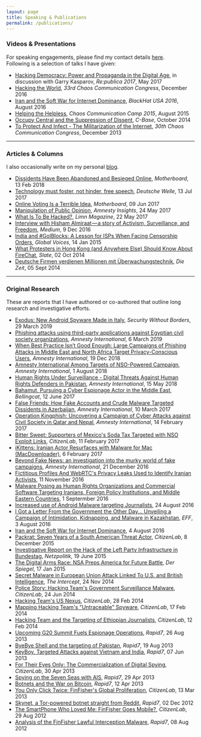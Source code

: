 ```yaml
---
layout: page
title: Speaking & Publications
permalink: /publications/
---
```


### Videos &amp; Presentations

For speaking engagements, please find my contact details [here](/contact/).  
Following is a selection of talks I have given:

* [Hacking Democracy: Power and Propaganda in the Digital Age](https://www.youtube.com/watch?v=OjejygTTZ8c), in discussion with Garry Kasparov, *Re:publica 2017*, May 2017
* [Hacking the World](https://www.youtube.com/watch?v=KF860QYZzUE), *33rd Chaos Communication Congress*, December 2016
* [Iran and the Soft War for Internet Dominance](https://www.youtube.com/watch?v=4TBSK9YgI8U), *BlackHat USA 2016*, August 2016
* [Helping the Helpless](https://www.youtube.com/watch?v=jZAaMmstN-U), *Chaos Communication Camp 2015*, August 2015
* [Occupy Central and the Suppression of Dissent](https://www.youtube.com/watch?v=odJNjQCdus8), *C-Base*, October 2014
* [To Protect And Infect - The Militarization of the Internet](https://www.youtube.com/watch?v=sW-N7qQU-tA), *30th Chaos Communication Congress*, December 2013

---

### Articles &amp; Columns

I also occasionally write on my personal [blog](/blog/).

* [Dissidents Have Been Abandoned and Besieged Online](https://motherboard.vice.com/en_us/article/bj5jvw/dissidents-abandoned-human-rights-iranian-surveillance-and-hacking), *Motherboard*, 13 Feb 2018
* [Technology must foster, not hinder, free speech](http://www.dw.com/en/technology-must-foster-not-hinder-free-speech/a-39654972), *Deutsche Welle*, 13 Jul 2017
* [Online Voting Is a Terrible Idea](https://motherboard.vice.com/en_us/article/online-voting-is-a-terrible-idea), *Motherboard*, 09 Jun 2017
* [Manipulation of Public Opinion](https://medium.com/amnesty-insights/manipulation-of-public-opinion-b84c23ba3967), *Amnesty Insights*, 24 May 2017
* [What Is To Be Hacked?](https://archive.fo/kabSL), *Limn Magazine*, 22 May 2017
* [Interview with Hisham Almiraat — a story of Activism, Surveillance, and Freedom](https://medium.com/@botherder/interview-with-hisham-almiraat-a-story-of-activism-surveillance-and-freedom-a179fb01b8e9), *Medium*, 9 Dec 2016
* [India and #GoIBlocks: A Lesson for ISPs When Facing Censorship Orders](https://archive.is/c9Cyc), *Global Voices*, 14 Jan 2015
* [What Protesters in Hong Kong (and Anywhere Else) Should Know About FireChat](https://archive.is/EPjjJ), *Slate*, 02 Oct 2014
* [Deutsche Firmen verdienen Millionen mit &Uuml;berwachungstechnik](https://archive.is/oq03O), *Die Zeit*, 05 Sept 2014

---

### Original Research

These are reports that I have authored or co-authored that outline long research and investigative efforts.

* [Exodus: New Android Spyware Made in Italy](https://securitywithoutborders.org/blog/2019/03/29/exodus.html), *Security Without Borders*, 29 March 2019
* [Phishing attacks using third-party applications against Egyptian civil society organizations](https://www.amnesty.org/en/latest/research/2019/03/phishing-attacks-using-third-party-applications-against-egyptian-civil-society-organizations/), *Amnesty International*, 6 March 2019
* [When Best Practice Isn’t Good Enough: Large Campaigns of Phishing Attacks in Middle East and North Africa Target Privacy-Conscious Users](https://www.amnesty.org/en/latest/research/2018/12/when-best-practice-is-not-good-enough/), *Amnesty International*, 19 Dec 2018
* [Amnesty International Among Targets of NSO-Powered Campaign](https://www.amnesty.org/en/latest/research/2018/08/amnesty-international-among-targets-of-nso-powered-campaign/), *Amnesty International*, 1 August 2018
* [Human Rights Under Surveillance - Digital Threats Against Human Rights Defenders in Pakistan](https://www.amnesty.org/en/documents/asa33/8366/2018/en/), *Amnesty International*, 15 May 2018
* [Bahamut, Pursuing a Cyber Espionage Actor in the Middle East](https://www.bellingcat.com/news/mena/2017/06/12/bahamut-pursuing-cyber-espionage-actor-middle-east/), *Bellingcat*, 12 June 2017
* [False Friends: How Fake Accounts and Crude Malware Targeted Dissidents in Azerbaijan](https://www.amnesty.org/en/latest/research/2017/03/False-Friends-Spearphishing-of-Dissidents-in-Azerbaijan/), *Amnesty International*, 10 March 2017
* [Operation Kingphish: Uncovering a Campaign of Cyber Attacks against Civil Society in Qatar and Nepal](https://archive.is/iwuJV), *Amnesty International*, 14 February 2017
* [Bitter Sweet: Supporters of Mexico's Soda Tax Targeted with NSO Exploit Links](https://archive.is/Lqatl), *CitizenLab*, 11 February 2017
* [iKittens: Iranian Actor Resurfaces with Malware for Mac (MacDownloader)](https://archive.is/xyQfY), 6 February 2017
* [Beyond Fake News: an investigation into the murky world of fake campaigns](https://archive.is/JKXTF), *Amnesty International*, 21 December 2016
* [Fictitious Profiles And WebRTC's Privacy Leaks Used to Identify Iranian Activists](https://archive.is/VPG90), 11 November 2016
* [Malware Posing as Human Rights Organizations and Commercial Software Targeting Iranians, Foreign Policy Institutions, and Middle Eastern Countries](https://archive.is/BGqdD), 1 Septermber 2016
* [Increased use of Android Malware targeting Journalists](https://archive.is/wcmKE), 24 August 2016
* [I Got a Letter From the Government the Other Day... Unveiling a Campaign of Intimidation, Kidnapping, and Malware in Kazakhstan](https://www.eff.org/files/2016/08/03/i-got-a-letter-from-the-government.pdf), *EFF*, 3 August 2016
* [Iran and the Soft War for Internet Dominance](https://archive.is/jnHxY), 4 August 2016
* [Packrat: Seven Years of a South American Threat Actor](https://archive.is/7WVeq), *CitizenLab*, 8 December 2015
* [Investigative Report on the Hack of the Left Party Infrastructure in Bundestag](https://archive.is/Dus7Q), *Netzpolitik*, 19 June 2015
* [The Digital Arms Race: NSA Preps America for Future Battle](https://archive.is/JqI5j), *Der Spiegel*, 17 Jan 2015
* [Secret Malware in European Union Attack Linked To U.S. and British Intelligence](https://archive.is/ypjHY), *The Intercept*, 24 Nov 2014
* [Police Story: Hacking Team's Government Surveillance Malware](https://archive.is/1kSp8), *CitizenLab*, 24 Jun 2014
* [Hacking Team's US Nexus](https://archive.is/7TzyE), *CitizenLab*, 28 Feb 2014
* [Mapping Hacking Team's "Untraceable" Spyware](https://archive.is/bkhE5), *CitizenLab*, 17 Feb 2014
* [Hacking Team and the Targeting of Ethiopian Journalists](https://archive.is/SfEof), *CitizenLab*, 12 Feb 2014
* [Upcoming G20 Summit Fuels Espionage Operations](https://archive.is/Y0mgA), *Rapid7*, 26 Aug 2013
* [ByeBye Shell and the targeting of Pakistan](https://archive.is/I3H1P), *Rapid7*, 19 Aug 2013
* [KeyBoy, Targeted Attacks against Vietnam and India](https://archive.is/hDMFr), *Rapid7*, 07 Jun 2013
* [For Their Eyes Only: The Commercialization of Digital Spying](https://archive.is/RvIrU), *CitizenLab*, 30 Apr 2013
* [Spying on the Seven Seas with AIS](https://archive.is/bZgJZ), *Rapid7*, 29 Apr 2013
* [Botnets and the War on Bitcoin](https://archive.is/E3jfM), *Rapid7*, 12 Apr 2013
* [You Only Click Twice: FinFisher's Global Proliferation](https://archive.is/ugq8i), *CitizenLab*, 13 Mar 2013
* [Skynet, a Tor-powered botnet straight from Reddit](https://archive.is/dGUPA), *Rapid7*, 02 Dec 2012
* [The SmartPhone Who Loved Me: FinFisher Goes Mobile?](https://archive.is/MA8sN), *CitizenLab*, 29 Aug 2012
* [Analysis of the FinFisher Lawful Interception Malware](https://archive.is/o8qt7), *Rapid7*, 08 Aug 2012
